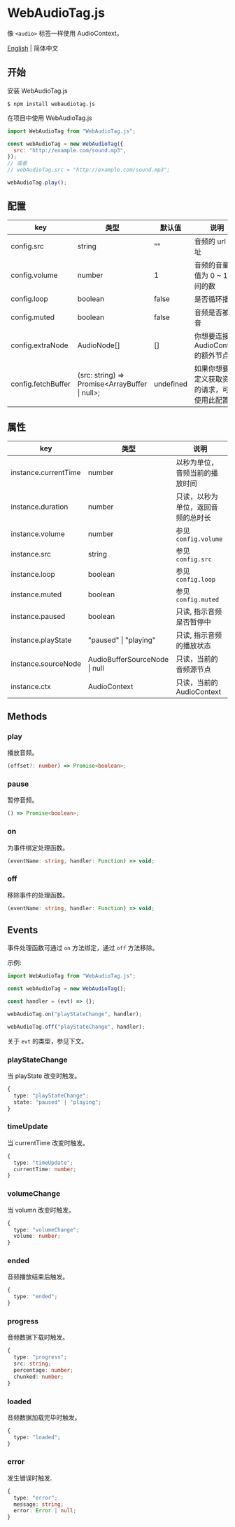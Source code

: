 # WebAudioTag.js

像 `<audio>` 标签一样使用 AudioContext。

[English](./readme.md) | 简体中文

## 开始

安装 WebAudioTag.js

```
$ npm install webaudiotag.js
```

在项目中使用 WebAudioTag.js

```js
import WebAudioTag from "WebAudioTag.js";

const webAudioTag = new WebAudioTag({
  src: "http://example.com/sound.mp3",
});
// 或者
// webAudioTag.src = "http://example.com/sound.mp3";

webAudioTag.play();
```

## 配置

| key                | 类型                                           | 默认值    | 说明                                           |
| ------------------ | ---------------------------------------------- | --------- | ---------------------------------------------- |
| config.src         | string                                         | ""        | 音频的 url 地址                                |
| config.volume      | number                                         | 1         | 音频的音量，值为 0 ~ 1 之间的数                |
| config.loop        | boolean                                        | false     | 是否循环播放                                   |
| config.muted       | boolean                                        | false     | 音频是否被静音                                 |
| config.extraNode   | AudioNode[]                                    | []        | 你想要连接到 AudioContext 的额外节点           |
| config.fetchBuffer | (src: string) => Promise<ArrayBuffer \| null>; | undefined | 如果你想要自定义获取资源的请求，可以使用此配置 |

## 属性

| key                  | 类型                          | 说明                               |
| -------------------- | ----------------------------- | ---------------------------------- |
| instance.currentTime | number                        | 以秒为单位，音频当前的播放时间     |
| instance.duration    | number                        | 只读，以秒为单位，返回音频的总时长 |
| instance.volume      | number                        | 参见 `config.volume`               |
| instance.src         | string                        | 参见 `config.src`                  |
| instance.loop        | boolean                       | 参见 `config.loop`                 |
| instance.muted       | boolean                       | 参见 `config.muted`                |
| instance.paused      | boolean                       | 只读, 指示音频是否暂停中           |
| instance.playState   | "paused" \| "playing"         | 只读, 指示音频的播放状态           |
| instance.sourceNode  | AudioBufferSourceNode \| null | 只读，当前的音频源节点             |
| instance.ctx         | AudioContext                  | 只读，当前的 AudioContext          |

## Methods

### play

播放音频。

```ts
(offset?: number) => Promise<boolean>;
```

### pause

暂停音频。

```ts
() => Promise<boolean>;
```

### on

为事件绑定处理函数。

```ts
(eventName: string, handler: Function) => void;
```

### off

移除事件的处理函数。

```ts
(eventName: string, handler: Function) => void;
```

## Events

事件处理函数可通过 `on` 方法绑定，通过 `off` 方法移除。

示例:

```js
import WebAudioTag from "WebAudioTag.js";

const webAudioTag = new WebAudioTag();

const handler = (evt) => {};

webAudioTag.on("playStateChange", handler);

webAudioTag.off("playStateChange", handler);
```

关于 `evt` 的类型，参见下文。

### playStateChange

当 playState 改变时触发。

```ts
{
  type: "playStateChange";
  state: "paused" | "playing";
}
```

### timeUpdate

当 currentTime 改变时触发。

```ts
{
  type: "timeUpdate";
  currentTime: number;
}
```

### volumeChange

当 volumn 改变时触发。

```ts
{
  type: "volumeChange";
  volume: number;
}
```

### ended

音频播放结束后触发。

```ts
{
  type: "ended";
}
```

### progress

音频数据下载时触发。

```ts
{
  type: "progress";
  src: string;
  percentage: number;
  chunked: number;
}
```

### loaded

音频数据加载完毕时触发。

```ts
{
  type: "loaded";
}
```

### error

发生错误时触发.

```ts
{
  type: "error";
  message: string;
  error: Error | null;
}
```
